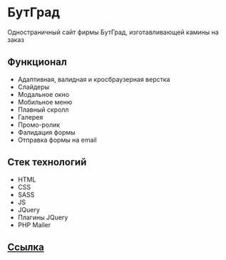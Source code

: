 # БутГрад

Одностраничный сайт фирмы БутГрад, изготавливающей камины на заказ

## Функционал

- Адаптивная, валидная и кросбраузерная верстка
- Слайдеры
- Модальное окно
- Мобильное меню
- Плавный скролл
- Галерея
- Промо-ролик
- Фалидация формы
- Отправка формы на email

## Стек технологий

- HTML
- CSS
- SASS
- JS
- JQuery
- Плагины JQuery
- PHP Mailer

## <a href="https://antonbinom.github.io/Library/dist/index.html">Ссылка</a>
